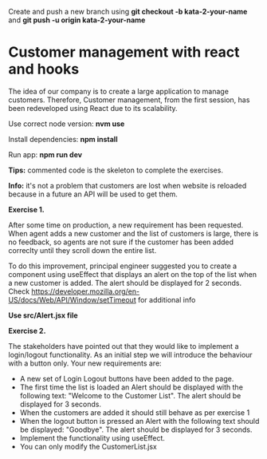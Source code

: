 Create and push a new branch using **git checkout -b kata-2-your-name** and **git push -u origin kata-2-your-name**

# **Customer management with react and hooks**

The idea of our company is to create a large application to manage customers. Therefore, Customer management, from the first session, has been redeveloped using React due to its scalability.

Use correct node version: **nvm use**

Install dependencies: **npm install**

Run app: **npm run dev**

**Tips:** commented code is the skeleton to complete the exercises.

**Info:** it's not a problem that customers are lost when website is reloaded because in a future an API will be used to get them.

**Exercise 1.**

After some time on production, a new requirement has been requested. When agent adds a new customer and the list of customers is large, there is no feedback, so agents are not sure if the customer has been added correclty until they scroll down the entire list.

To do this improvement, principal engineer suggested you to create a component using useEffect that displays an alert on the top of the list when a new customer is added. The alert should be displayed for 2 seconds.
Check https://developer.mozilla.org/en-US/docs/Web/API/Window/setTimeout for additional info

**Use src/Alert.jsx file**

**Exercise 2.**

The stakeholders have pointed out that they would like to implement a login/logout functionality. As an initial step we will introduce the behaviour with a button only.
Your new requirements are:

- A new set of Login Logout buttons have been added to the page.
- The first time the list is loaded an Alert should be displayed with the following text: "Welcome to the Customer List". The alert should be displayed for 3 seconds.
- When the customers are added it should still behave as per exercise 1
- When the logout button is pressed an Alert with the following text should be displayed: "Goodbye". The alert should be displayed for 3 seconds.
- Implement the functionality using useEffect.
- You can only modify the CustomerList.jsx

